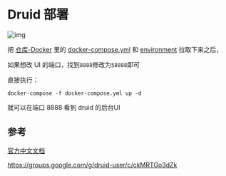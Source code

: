 # Druid 部署

![img](https://img-blog.csdnimg.cn/20200330134155803.png)



把 [仓库-Docker](https://github.com/apache/druid/tree/master/distribution/docker) 里的 [docker-compose.yml](https://github.com/apache/druid/blob/master/distribution/docker/docker-compose.yml)  和 [environment](https://github.com/apache/druid/blob/master/distribution/docker/environment) 拉取下来之后，

如果想改 UI 的端口，找到`8888`修改为`58888`即可

直接执行：

```
docker-compose -f docker-compose.yml up -d
```

就可以在端口 8888 看到 druid 的后台UI



## 参考

[官方中文文档](http://www.apache-druid.cn/)

https://groups.google.com/g/druid-user/c/ckMRTGo3dZk